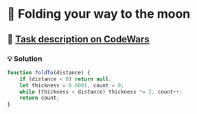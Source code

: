 # 📝 Folding your way to the moon

## 🔗 [Task description on CodeWars](https://www.codewars.com/kata/58f0ba42e89aa6158400000e)

### 💡 Solution

```javascript
function foldTo(distance) {
    if (distance < 0) return null;
    let thickness = 0.0001, count = 0;
    while (thickness < distance) thickness *= 2, count++;
    return count;
}
```
